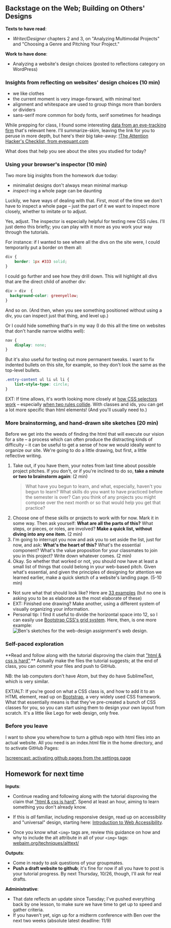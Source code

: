 ## Backstage on the Web; Building on Others' Designs

**Texts to have read**:

* *Writer/Designer* chapters 2 and 3, on "Analyzing Multimodal Projects" and "Choosing a Genre and Pitching Your Project."

**Work to have done**:

* Analyzing a website's design choices (posted to reflections category on WordPress)


<!--
[toc tag="h2" title="Plan for the Day"]
-->

### Insights from reflecting on websites' design choices (10 min)

* we like clothes
* the current moment is very image-forward, with minimal text
* alignment and whitespace are used to group things more than borders or dividers
* sans-serif more common for body fonts, serif sometimes for headings

While prepping for class, I found some interesting [data from an eye-tracking firm](http://www.eyequant.com/blog/hacking-web-design-with-neuroscience) that's relevant here. I'll summarize-skim, leaving the link for you to peruse in more depth, but here's their big take-away:
[!The Attention Hacker's Checklist, from eyequant.com](https://www.eyequant.com/hs-fs/hubfs/Checklist-EQ.png?t=1508348609531&width=605&height=528&name=Checklist-EQ.png)

What does that help you see about the sites you studied for today?

### Using your browser's inspector (10 min)
Two more big insights from the homework due today:

* minimalist designs don't always mean minimal markup
* *inspect*-ing a whole page can be daunting

Luckily, we have ways of dealing with that. First, most of the time we don't have to inspect a whole page – just the part of it we want to inspect more closely, whether to imitate or to adjust.

Yes, adjust. The inspector is especially helpful for testing new CSS rules. I'll just demo this briefly; you can play with it more as you work your way through the tutorials.

For instance: if I wanted to see where all the divs on the site were, I could temporarily put a border on them all:
```css
div {
    border: 1px #333 solid;
}
```

I could go further and see how they drill down. This will highlight all divs that are the direct child of another div:
```css
div > div  {
  background-color: greenyellow;
}
```
<!-- FOR NEXT TIME: don't forget to show the color picker! -->

And so on. (And then, when you see something positioned without using a div, you can inspect just that thing, and level up.)

Or I could hide something that's in my way (I do this all the time on websites that don't handle narrow widths well):
```css
nav {
    display: none;
}
```

But it's also useful for testing out more permanent tweaks. I want to fix indented bullets on this site, for example, so they don't look the same as the top-level bullets.
```css
.entry-content ul li ul li {
    list-style-type: circle;
}
```


EXT: If time allows, it's worth looking more closely at [how CSS selectors work](https://css-tricks.com/how-css-selectors-work/) – especially [when two rules collide](https://css-tricks.com/specifics-on-css-specificity/). With classes and ids, you can get a lot more specific than html elements! (And you'll usually need to.)


### More brainstorming, and hand-drawn site sketches (20 min)
Before we get into the weeds of finding the html that will execute our vision for a site – a process which can often produce the distracting kinds of difficulty – it can be useful to get a sense of how we would ideally *want* to organize our site. We're going to do a little drawing, but first, a little reflective writing.

1. Take out, if you have them, your notes from last time about possible project pitches. If you don't, or if you're inclined to do so, **take a minute or two to brainstorm again**: (2 min) <blockquote>What have you begun to learn, and what, especially, haven't you begun to learn? What skills do you want to have practiced before the semester is over? Can you think of any projects you might compose over the next month or so that would help you get that practice?</blockquote>
2. Choose one of these skills or projects to work with for now. Mark it in some way. Then ask yourself: **What are all the parts of this?** What steps, or pieces, or roles, are involved? **Make a quick list, without diving into any one item.** (2 min)
3. I'm going to interrupt you now and ask you to set aside the list, just for now, and ask: **What's the heart of this?** What's the essential component? What's the value proposition for your classmates to join you in this project? Write down whatever comes. (2 min)
4. Okay. So whether that worked or not, you should now have at least a small list of things that could belong in your web-based pitch. Given what's essential, and given the principles of designing for attention we learned earlier, make a quick sketch of a website's landing page. (5-10 min)
 * Not sure what that should look like? Here are [33 examples](http://designbeep.com/2012/05/17/33-great-examples-of-web-design-sketches/) (but no one is asking you to be as elaborate as the most elaborate of these)
 * EXT: Finished one drawing? Make another, using a different system of visually organizing your information.
 * Personal tip: I find it useful to divide the horizontal space into 12, so I can easily use [Bootstrap CSS's grid system](https://getbootstrap.com/docs/4.0/layout/grid/). Here, then, is one more example: <img src="{{site.base_url}}/assets/img/ben-sketches-for-web-design-assignment-website.jpg" alt="Ben's sketches for the web-design assignment's web design">.



### Self-paced exploration
<div class="alert alert-success">
**Read and follow along with the tutorial disproving the claim that <a href="https://internetingishard.com/html-and-css/">"html & css is hard"</a>.** Actually make the files the tutorial suggests; at the end of class, you can commit your files and push to GitHub.

NB: the lab computers don't have Atom, but they do have SublimeText, which is very similar.
</div>

EXT/ALT: If you're good on what a CSS class is, and how to add it to an HTML element, read up on [Bootstrap](https://getbootstrap.com/), a very widely used CSS framework. What that essentially means is that they've pre-created a bunch of CSS classes for you, so you can start using them to design your own layout from scratch. It's a little like Lego for web design, only free.


### Before you leave
I want to show you where/how to turn a github repo with html files into an actual website. All you need is an index.html file in the home directory, and to activate GitHub Pages:

[!screencast: activating github pages from the settings page](activate-github-pages.gif)

<!--
* in-class writing: hand-drawn site mockups, inspired by
* Self-paced lessons on ["html & css is hard"](https://internetingishard.com/html-and-css/)
* EXTs / bonus features on
 - using browser inspector;
 - CSS frameworks (Bootstrap);
 - Responsive templates (html5up, templated.co)
 - how to publish a working website using github.io
-->




## Homework for next time
**Inputs**:

* Continue reading and following along with the tutorial disproving the claim that ["html & css is hard"](https://internetingishard.com/html-and-css/). Spend at least an hour, aiming to learn something you don't already know.
 - If this is *all* familiar, including responsive design, read up on accessibility and "universal" design, starting here: [Introduction to Web Accessibility](https://webaim.org/intro/).
* Once you know what `<img>` tags are, review this guidance on how and why to include the alt attribute in all of your `<img>` tags: [webaim.org/techniques/alttext/](https://webaim.org/techniques/alttext/)

**Outputs**:

* Come in ready to ask questions of your groupmates.
* **Push a draft website to github**; it's fine for now if all you have to post is your tutorial progress. By next Thursday, 10/26, though, I'll ask for real drafts.

**Administrative**:

* That date reflects an update since Tuesday; I've pushed everything back by one lesson, to make sure we have time to get up to speed and gather criteria.
* If you haven't yet, sign up for a midterm conference with Ben over the next two weeks (absolute latest deadline: 11/9)
